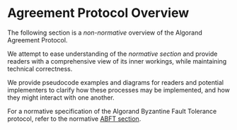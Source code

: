 # Agreement Protocol Overview

The following section is a _non-normative_ overview of the Algorand Agreement Protocol.

We attempt to ease understanding of the _normative section_ and provide readers
with a comprehensive view of its inner workings, while maintaining technical correctness.

We provide pseudocode examples and diagrams for readers and potential implementers
to clarify how these processes may be implemented, and how they might interact with
one another.

For a normative specification of the Algorand Byzantine Fault Tolerance protocol,
refer to the normative [ABFT section](./abft.md).
